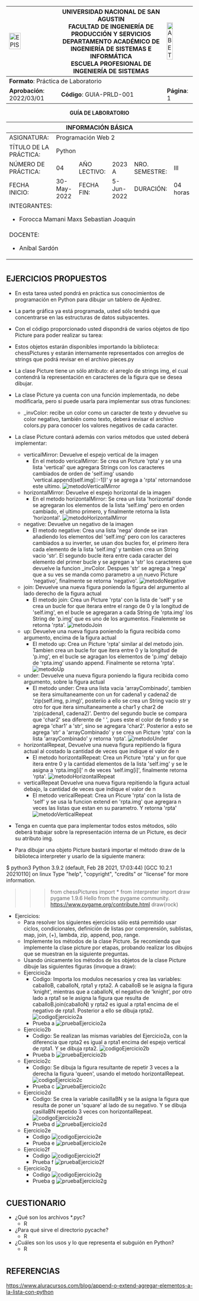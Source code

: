 <div align="center">
<table>
    <theader>
        <tr>
            <td><img src = "https://github.com/rescobedoq/pw2/blob/main/epis.png?raw=true" alt="EPIS" style="width:50%; height:auto"/></td>
            <th>
                <span style="font-weight:bold;">UNIVERSIDAD NACIONAL DE SAN AGUSTIN</span><br />
                <span style="font-weight:bold;">FACULTAD DE INGENIERÍA DE PRODUCCIÓN Y SERVICIOS</span><br />
                <span style="font-weight:bold;">DEPARTAMENTO ACADÉMICO DE INGENIERÍA DE SISTEMAS E INFORMÁTICA</span><br />
                <span style="font-weight:bold;">ESCUELA PROFESIONAL DE INGENIERÍA DE SISTEMAS</span>
            </th>
            <td><img src="https://github.com/rescobedoq/pw2/blob/main/abet.png?raw=true" alt="ABET" style="width:50%; height:auto"/></td>
        </tr>
    </theader>
    <tbody>
        <tr><td colspan="3"><span style="font-weight:bold;">Formato</span>: Práctica de Laboratorio</td></tr>
        <tr><td><span style="font-weight:bold;">Aprobación</span>:  2022/03/01</td><td><span style="font-weight:bold;">Código</span>: GUIA-PRLD-001</td><td><span style="font-weight:bold;">Página</span>: 1</td></tr>
    </tbody>
</table>
</div>

<div align="center">
<span style="font-weight:bold;">GUÍA DE LABORATORIO</span><br />
</div>


<table>
<theader>
<tr><th colspan="6">INFORMACIÓN BÁSICA</th></tr>
</theader>
<tbody>
<tr><td>ASIGNATURA:</td><td colspan="5">Programación Web 2</td></tr>
<tr><td>TÍTULO DE LA PRÁCTICA:</td><td colspan="5">Python</td></tr>
<tr>
<td>NÚMERO DE PRÁCTICA:</td><td>04</td><td>AÑO LECTIVO:</td><td>2023 A</td><td>NRO. SEMESTRE:</td><td>III</td>
</tr>
<tr>
<td>FECHA INICIO:</td><td>30-May-2022</td><td>FECHA FIN:</td><td>5-Jun-2022</td><td>DURACIÓN:</td><td>04 horas</td>
</tr>
<tr><td colspan="6">INTEGRANTES:
    <ul>
        <li>Forocca Mamani Maxs Sebastian Joaquin</li>
    </ul>
</td>
</<tr>
<tr><td colspan="6">DOCENTE:
<ul>
<li>Aníbal Sardón</li>
</ul>
</td>
</<tr>
</tdbody>
</table>


#


## EJERCICIOS PROPUESTOS
- En esta tarea usted pondrá en práctica sus conocimientos de programación en Python para dibujar un tablero de Ajedrez.

- La parte gráfica ya está programada, usted sólo tendrá que concentrarse en las estructuras de datos subyacentes.

- Con el código proporcionado usted dispondrá de varios objetos de tipo Picture para poder realizar su tarea:

- Estos objetos estarán disponibles importando la biblioteca: chessPictures y estarán internamente representados con arreglos de strings que podrá revisar en el archivo pieces.py

- La clase Picture tiene un sólo atributo: el arreglo de strings img, el cual contendrá la representación en caracteres de la figura que se desea dibujar.

- La clase Picture ya cuenta con una función implementada, no debe modificarla, pero si puede usarla para implementar sus otras funciones: 
  - _invColor: recibe un color como un caracter de texto y devuelve su color negativo, también como texto, deberá revisar el archivo colors.py para conocer los valores negativos de cada caracter.
- La clase Picture contará además con varios métodos que usted deberá implementar:
  - verticalMirror: Devuelve el espejo vertical de la imagen
    - En el metodo vericalMirror: Se crea un Picture 'rpta' y se una lista 'vertical' que agregara Strings con los caracteres cambiados de orden de 'self.img' usando 'vertical.append(self.img[::-1])' y se agrega a 'rpta' retornandose este ultimo.
  ![metodoVerticalMirror](imagenes/metodoVerticalMirror.png)
  - horizontalMirror: Devuelve el espejo horizontal de la imagen
    - En el metodo horizontalMirror: Se crea un lista 'horizontal' donde se agregaran los elementos de la lista 'self.img' pero en orden cambiado, el ultimo primero, y finalmente retorna la lista 'horizontal'.
  ![metodoHorizontalMirror](imagenes/metodoHorizontalMirror.png)
  - negative: Devuelve un negativo de la imagen
    - El metodo negative: Crea una lista 'nega' donde se iran añadiendo los elementos del 'self.img' pero con los caracteres cambiados a su inverter, se usan dos bucles for, el primero itera cada elemento de la lista 'self.img' y tambien crea un String vacio 'str'. El segundo bucle itera entre cada caracter del elemento del primer bucle y se agregan a 'str' los caracteres que devuelve la funcion _invColor. Despues 'str' se agrega a 'nega' que a su ves se manda como parametro a un nuevo Picture 'negativo', finalmente se retorna 'negativo'.
  ![metodoNegative](imagenes/metodoNegative.png)
  - join: Devuelve una nueva figura poniendo la figura del argumento al lado derecho de la figura actual
    - El metodo join: Crea un Picture 'rpta' con la lista de 'self' y se crea un bucle for que iterara entre el rango de 0 y la longitud de 'self.img', en el bucle se agregaran a cada String de 'rpta.img' los String de 'p.img' que es uno de los argumentos. Finalemnte se retorna 'rpta'.
  ![metodoJoin](imagenes/metodoJoin.png)
  - up: Devuelve una nueva figura poniendo la figura recibida como argumento, encima de la figura actual
    - El metodo up: Crea un Picture 'rpta' similar al del metodo join. Tambien crea un bucle for que itera entre 0 y la longitud de 'p.img', en el bucle se agragan los elementos de 'p.img' debajo de 'rpta.img' usando append. Finalmente se retorna 'rpta'.
  ![metodoUp](imagenes/metodoUp.png)
  - under: Devuelve una nueva figura poniendo la figura recibida como argumento, sobre la figura actual
    - El metodo under: Crea una lista vacia 'arrayCombinado', tambien se itera simultaneamente con un for cadena1 y cadena2 de 'zip(self.img, p.img)', posteriio a ello se crea un String vacio str y otro for que itera simultaneamente a char1 y char2 de 'zip(cadena1, cadena2)'. Dentro del segundo bucle se compara que 'char2' sea diferente de ' ', pues este el color de fondo y se agrega 'char1' a 'str', sino se agregara 'char2'. Posterior a esto se agrega 'str' a 'arrayCombinado' y se crea un Picture 'rpta' con la lista 'arrayCombinado' y retorna 'rpta'. 
  ![metodoUnder](imagenes/metodoUnder.png)
  - horizontalRepeat, Devuelve una nueva figura repitiendo la figura actual al costado la cantidad de veces que indique el valor de n
    - El metodo horizontalRepeat: Crea un Picture 'rpta' y un for que itera entre 0 y la cantidad elementos de la lista 'self.img' y se le asigna a 'rpta.img[i]'  n de veces 'self.img[i]', finalmente retorna 'rpta'. 
  ![metodoHorizontalRepeat](imagenes/metodoHorizontalRepeat.png)
  - verticalRepeat Devuelve una nueva figura repitiendo la figura actual debajo, la cantidad de veces que indique el valor de n
    - El metodo vericalRepeat: Crea un Picure 'rpta' con la lista de 'self' y se usa la funcion extend en 'rpta.img' que agregara n veces las listas que estan en su parametro. Y retorna 'rpta'
  ![metodoVerticalRepeat](imagenes/metodoVerticalRepeat.png)
- Tenga en cuenta que para implementar todos estos métodos, sólo deberá trabajar sobre la representación interna de un Picture, es decir su atributo img.

- Para dibujar una objeto Picture bastará importar el método draw de la biblioteca interpreter y usarlo de la siguiente manera:

$ python3
Python 3.9.2 (default, Feb 28 2021, 17:03:44) 
[GCC 10.2.1 20210110] on linux
Type "help", "copyright", "credits" or "license" for more information.

>>> from chessPictures import *
>>> from interpreter import draw
pygame 1.9.6
Hello from the pygame community. https://www.pygame.org/contribute.html
>>> draw(rock)

- Ejercicios:
  - Para resolver los siguientes ejercicios sólo está permitido usar ciclos, condicionales, definición de listas por comprensión, sublistas, map, join, (+), lambda, zip, append, pop, range.
  - Implemente los métodos de la clase Picture. Se recomienda que implemente la clase picture por etapas, probando realizar los dibujos que se muestran en la siguiente preguntas.
  - Usando únicamente los métodos de los objetos de la clase Picture dibuje las siguientes figuras (invoque a draw):
  - Ejercicio2a
    - Codigo: Importa los modulos necesarios y crea las variables: caballoB, caballoN, rpta1 y rpta2. A caballoB se le asigna la figura 'knight', mientras que a caballoN, el negativo de 'knight', por otro lado a rpta1 se le asigna la figura que resulta de caballoB.join(caballoN) y rpta2 es igual a rpta1 encima de el negativo de rpta1. Posterior a ello se dibuja rpta2.
    ![codigoEjercicio2a](imagenes/codigoEjercicio2a.png)
    - Prueba a
    ![pruebaEjercicio2a](imagenes/pruebaEjercicio2a.png)
  - Ejercicio2b
    - Codigo: Se realizan las mismas variables del Ejercicio2a, con la diferencia que rpta2 es igual a rpta1 encima del espejo vertical de rpta1. Y se dibuja rpta2.
    ![codigoEjercicio2b](imagenes/codigoEjercicio2b.png)
    - Prueba b
    ![pruebaEjercicio2b](imagenes/pruebaEjercicio2b.png)
  - Ejercicio2c
    - Codigo: Se dibuja la figura resultante de repetir 3 veces a la derecha la figura 'queen', usando el metodo horizontalRepeat.
    ![codigoEjercicio2c](imagenes/codigoEjercicio2c.png)
    - Prueba c
    ![pruebaEjercicio2c](imagenes/pruebaEjercicio2c.png)
  - Ejercicio2d
    - Codigo: Se crea la variable casillaBN y se la asigna la figura que resulta de poner un 'square' al lado de su negativo. Y se dibuja casillaBN repetido 3 veces con horizontalRepeat.
    ![codigoEjercicio2d](imagenes/codigoEjercicio2d.png)
    - Prueba d
    ![pruebaEjercicio2d](imagenes/pruebaEjercicio2d.png)
  - Ejercicio2e
    - Codigo
    ![codigoEjercicio2e](imagenes/codigoEjercicio2e.png)
    - Prueba e
    ![pruebaEjercicio2e](imagenes/pruebaEjercicio2e.png)
  - Ejercicio2f
    - Codigo
    ![codigoEjercicio2f](imagenes/codigoEjercicio2f.png)
    - Prueba f
    ![pruebaEjercicio2f](imagenes/pruebaEjercicio2f.png)
  - Ejercicio2g
    - Codigo
    ![codigoEjercicio2g](imagenes/codigoEjercicio2g.png)
    - Prueba g
    ![pruebaEjercicio2g](imagenes/pruebaEjercicio2g.png)
#

## CUESTIONARIO
- ¿Qué son los archivos *.pyc?
  - R
- ¿Para qué sirve el directorio pycache?
  - R
- ¿Cuáles son los usos y lo que representa el subguión en Python?
  - R
#

## REFERENCIAS
https://www.aluracursos.com/blog/append-o-extend-agregar-elementos-a-la-lista-con-python 
#
